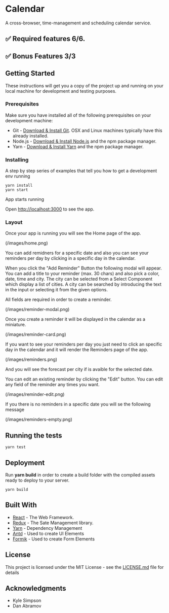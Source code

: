 # Calendar

A cross-browser, time-management and scheduling calendar service.

## ✅ Required features 6/6.

## ✅ Bonus Features 3/3

## Getting Started

These instructions will get you a copy of the project up and running on your local machine for development and testing purposes.

### Prerequisites

Make sure you have installed all of the following prerequisites on your development machine:

- Git - [Download & Install Git](https://git-scm.com/downloads). OSX and Linux machines typically have this already installed.
- Node.js - [Download & Install Node.js](https://nodejs.org/en/download/) and the npm package manager.
- Yarn - [Download & Install Yarn](https://yarnpkg.com/en/docs/install#windows-stable) and the npm package manager.

### Installing

A step by step series of examples that tell you how to get a development env running

```
yarn install
yarn start
```

App starts running

Open [http://localhost:3000](http://localhost:3000) to see the app.

### Layout

Once your app is running you will see the Home page of the app.

(/images/home.png)

You can add remidners for a specific date and also you can see your reminders per day by clicking in a specific day in the calendar.

When you click the "Add Reminder" Button the following modal will appear. You can add a title to your reminder (max. 30 chars) and also pick a color, date, time and city.
The city can be selected from a Select Component which display a list of cities. A city can be searched by introducing the text in the input or selecting it from the given options.

All fields are required in order to create a reminder.

(/images/reminder-modal.png)

Once you create a reminder it will be displayed in the calendar as a miniature.

(/images/reminder-card.png)

If you want to see your reminders per day you just need to click an specific day in the calendar and it will render the Reminders page of the app.

(/images/reminders.png)

And you will see the forecast per city if is avaible for the selected date.

You can edit an existing reminder by clicking the "Edit" button. You can edit any field of the reminder any times you want.

(/images/reminder-edit.png)

If you there is no reminders in a specific date you will se the following message

(/images/reminders-empty.png)


## Running the tests

```
yarn test
```

## Deployment

Run **yarn build** in order to create a build folder with the compiled assets ready to deploy to your server.

```
yarn build
```

## Built With

- [React](https://reactjs.org/) - The Web Framework.
- [Redux](https://react-redux.js.org/) - The Sate Management library.
- [Yarn](https://yarnpkg.com) - Dependency Management
- [Antd](https://rometools.github.io/rome/) - Used to create UI Elements
- [Formik](https://jaredpalmer.com/formik) - Used to create Form Elements

## License

This project is licensed under the MIT License - see the [LICENSE.md](LICENSE.md) file for details

## Acknowledgments

- Kyle Simpson
- Dan Abramov
